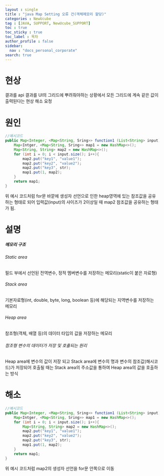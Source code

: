 ```yaml
---
layout : single
title : "java Map Setting 오류 건(객체메모리 할당)"
categories : NewUcube
tag : [JAVA, SUPPORT, NewUcube_SUPPORT]
toc : true
toc_sticky : true
toc_label : 목차
author_profile : false
sidebar:
  nav : "docs_personal_corporate"
search: true
---
```

# 현상

결과를 api 결과를 UI의 그리드에 뿌려줘야하는 상황에서 모든 그리드에 계속 같은 값이 출력된다는 현상 해소 요청

# 원인

```java
//예시코드
public Map<Integer, <Map<String, Sring>> function1 (List<String> input){
    Map<Intger, <Map<String, Sring>> map1 = new HashMap<>();
    Map<String, String> map2 = new HashMap<>();
    for (int i = 0; i < input.size(); i++){
        map2.put("key1", "value1");
        map2.put("key2", "value2");
        map2.put("key3", str);
        map1.put(1, map2);
    }
    return map1;
}
```

 위 예시 코드처럼 for문 바깥에 생성자 선언으로 인한 heap영역에 있는 참조값을 공유하는 형태로 되어 입력값(input)의 사이즈가 2이상일 때 map2 참조값을 공유하는 형태가 됨.

# 설명

##### 메모리 구조

###### Static area

필드 부에서 선언된 전역변수, 정적 멤버변수를 저장하는 메모리(static이 붙은 자료형)

###### Stack area

기본자료형(int, double, byte, long, boolean 등)에 해당되는 지역변수를 저장하는 메모리

###### Heap area

참조형(객체, 배열 등)의 데이터 타입의 값을 저장하는 메모리

###### 참조형 변수의 데이터가 저장 및 호출되는 원리

Heap area에 변수의 값이 저장 되고 Stack area에 변수의 명과 변수의 참조값(해시코드)가 저장되어 호출될 때는 Stack area의 주소값을 통하여 Heap area의 값을 호출하는 방식

# 해소

```java
//예시코드
public Map<Integer, <Map<String, Sring>> function1 (List<String> input){
    Map<Intger, <Map<String, Sring>> map1 = new HashMap<>();
    for (int i = 0; i < input.size(); i++){
    	Map<String, String> map2 = new HashMap<>();
        map2.put("key1", "value1");
        map2.put("key2", "value2");
        map2.put("key3", str);
        map1.put(1, map2);
    }
    return map1;
}

```

위 예시 코드처럼 map2의 생성자 선언을 for문 안쪽으로 이동
